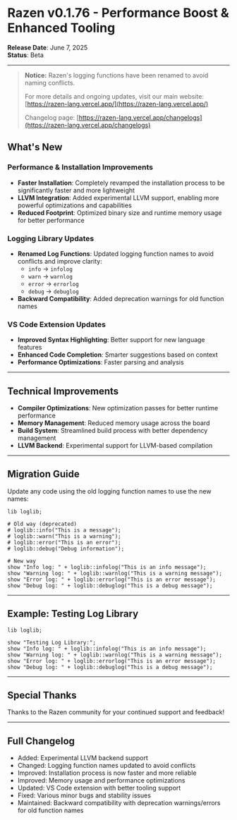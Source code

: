 # Razen v0.1.76 - Performance Boost & Enhanced Tooling

**Release Date**: June 7, 2025  
**Status**: Beta

---

> **Notice:**
> Razen's logging functions have been renamed to avoid naming conflicts.
>
> For more details and ongoing updates, visit our main website: [https://razen-lang.vercel.app/](https://razen-lang.vercel.app/)
>
> Changelog page: [https://razen-lang.vercel.app/changelogs](https://razen-lang.vercel.app/changelogs)

## What's New

### Performance & Installation Improvements
- **Faster Installation**: Completely revamped the installation process to be significantly faster and more lightweight
- **LLVM Integration**: Added experimental LLVM support, enabling more powerful optimizations and capabilities
- **Reduced Footprint**: Optimized binary size and runtime memory usage for better performance

### Logging Library Updates
- **Renamed Log Functions**: Updated logging function names to avoid conflicts and improve clarity:
  - `info` → `infolog`
  - `warn` → `warnlog`
  - `error` → `errorlog`
  - `debug` → `debuglog`
- **Backward Compatibility**: Added deprecation warnings for old function names

### VS Code Extension Updates
- **Improved Syntax Highlighting**: Better support for new language features
- **Enhanced Code Completion**: Smarter suggestions based on context
- **Performance Optimizations**: Faster parsing and analysis

---

## Technical Improvements
- **Compiler Optimizations**: New optimization passes for better runtime performance
- **Memory Management**: Reduced memory usage across the board
- **Build System**: Streamlined build process with better dependency management
- **LLVM Backend**: Experimental support for LLVM-based compilation

---

## Migration Guide
Update any code using the old logging function names to use the new names:

```razen
lib loglib;

# Old way (deprecated)
# loglib::info("This is a message");
# loglib::warn("This is a warning");
# loglib::error("This is an error");
# loglib::debug("Debug information");

# New way
show "Info log: " + loglib::infolog("This is an info message");
show "Warning log: " + loglib::warnlog("This is a warning message");
show "Error log: " + loglib::errorlog("This is an error message");
show "Debug log: " + loglib::debuglog("This is a debug message");
```

---

## Example: Testing Log Library
```razen
lib loglib;

show "Testing Log Library:";
show "Info log: " + loglib::infolog("This is an info message");
show "Warning log: " + loglib::warnlog("This is a warning message");
show "Error log: " + loglib::errorlog("This is an error message");
show "Debug log: " + loglib::debuglog("This is a debug message");
```

---

## Special Thanks
Thanks to the Razen community for your continued support and feedback!

---

## Full Changelog
- Added: Experimental LLVM backend support
- Changed: Logging function names updated to avoid conflicts
- Improved: Installation process is now faster and more reliable
- Improved: Memory usage and performance optimizations
- Updated: VS Code extension with better tooling support
- Fixed: Various minor bugs and stability issues
- Maintained: Backward compatibility with deprecation warnings/errors for old function names
